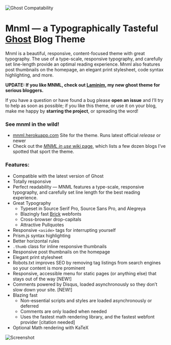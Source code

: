 ![Ghost Compatability](http://img.shields.io/badge/Compatible%20with%20Ghost-v0.11.x%20+-brightgreen.svg)

# Mnml — a Typographically Tasteful [Ghost](http://github.com/tryghost/ghost/) Blog Theme

Mnml is a beautiful, responsive, content-focused theme with great typography. The use of a type-scale, responsive typography, and carefully set line-length provide an optimal reading experience. Mnml also features post thumbnails on the homepage, an elegant print stylesheet, code syntax highlighting, and more.

**UPDATE: If you like MNML, check out [Laminim](https://creativemarket.com/Curiositry/1037280-Laminim-%E2%80%94-Ghost-Theme-for-Bloggers), my new ghost theme for serious bloggers.**

If you have a question or have found a bug please **open an issue** and I’ll try to help as soon as possible; if you like this theme, or use it on your blog, make me happy by **starring the project**, or spreading the word!

### See mnml in the wild!
- [mnml.herokuapp.com](http://mnml.herokuapp.com) Site for the theme. Runs latest official *release* or newer
- Check out the [*MNML in use* wiki page](https://github.com/curiositry/mnml-ghost-theme/wiki/The-Mnml-Ghost-Theme-in-Use), which lists a few dozen blogs I’ve spotted that sport the theme.

### Features:

- Compatible with the latest version of Ghost
- Totally responsive
- Perfect readability — MNML features a type-scale, responsive typography, and carefully set line length for the best reading experience.
- Great Typography
  - Typeset in Source Serif Pro, Source Sans Pro, and Alegreya
  - Blazingly fast [Brick](http://brick.im) webfonts
  - Cross-browser drop-capitals
  - Attractive Pullquotes
- Responsive `<aside>` tags for interrupting yourself
- Prism.js syntax highlighting
- Better horizontal rules
- `.thumb` class for inline responsive thumbnails
- Responsive post thumbnails on the homepage
- Elegant print stylesheet
- Robots.txt improves SEO by removing tag listings from search engines so your content is more prominent
- Responsive, accessible menu for static pages (or anything else) that stays out of the way [NEW!]
- Comments powered by Disqus, loaded asynchronously so they don’t slow down your site. [NEW!]
- Blazing fast
  <!-- - ~~Thumbnails are resized automatically with Firesize.~~ Firesize shut down unexpectedly, and I am still looking for a replacement. -->
  - Non-essential scripts and styles are loaded asynchronously or deferred
  - Comments are only loaded when needed
  - Uses the fastest math rendering library, and the fastest webfont provider [citation needed]
- Optional Math rendering with KaTeX

![Screenshot](http://cdn.autodidacts.io/img/mnml/mnml-v3.5.0.png)
